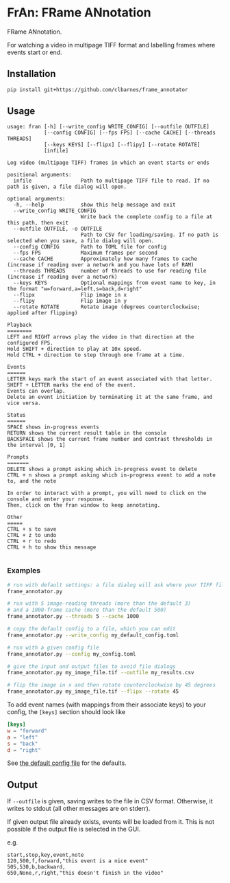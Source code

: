 # FrAn: FRame ANnotation

FRame ANnotation.

For watching a video in multipage TIFF format and labelling frames where events start or end.

## Installation

```bash
pip install git+https://github.com/clbarnes/frame_annotator
```

## Usage

```help
usage: fran [-h] [--write_config WRITE_CONFIG] [--outfile OUTFILE]
            [--config CONFIG] [--fps FPS] [--cache CACHE] [--threads THREADS]
            [--keys KEYS] [--flipx] [--flipy] [--rotate ROTATE]
            [infile]

Log video (multipage TIFF) frames in which an event starts or ends

positional arguments:
  infile                Path to multipage TIFF file to read. If no path is given, a file dialog will open.

optional arguments:
  -h, --help            show this help message and exit
  --write_config WRITE_CONFIG
                        Write back the complete config to a file at this path, then exit
  --outfile OUTFILE, -o OUTFILE
                        Path to CSV for loading/saving. If no path is selected when you save, a file dialog will open.
  --config CONFIG       Path to TOML file for config
  --fps FPS             Maximum frames per second
  --cache CACHE         Approximately how many frames to cache (increase if reading over a network and you have lots of RAM)
  --threads THREADS     number of threads to use for reading file (increase if reading over a network)
  --keys KEYS           Optional mappings from event name to key, in the format "w=forward,a=left,s=back,d=right"
  --flipx               Flip image in x
  --flipy               Flip image in y
  --rotate ROTATE       Rotate image (degrees counterclockwise; applied after flipping)

Playback
========
LEFT and RIGHT arrows play the video in that direction at the configured FPS.
Hold SHIFT + direction to play at 10x speed.
Hold CTRL + direction to step through one frame at a time.

Events
======
LETTER keys mark the start of an event associated with that letter.
SHIFT + LETTER marks the end of the event.
Events can overlap.
Delete an event initiation by terminating it at the same frame, and vice versa.

Status
======
SPACE shows in-progress events
RETURN shows the current result table in the console
BACKSPACE shows the current frame number and contrast thresholds in the interval [0, 1]

Prompts
=======
DELETE shows a prompt asking which in-progress event to delete
CTRL + n shows a prompt asking which in-progress event to add a note to, and the note

In order to interact with a prompt, you will need to click on the console and enter your response.
Then, click on the fran window to keep annotating.

Other
=====
CTRL + s to save
CTRL + z to undo
CTRL + r to redo
CTRL + h to show this message
  
```

### Examples

```bash
# run with default settings: a file dialog will ask where your TIFF file is and where to save the CSV
frame_annotator.py

# run with 5 image-reading threads (more than the default 3)
# and a 1000-frame cache (more than the default 500)
frame_annotator.py --threads 5 --cache 1000

# copy the default config to a file, which you can edit
frame_annotator.py --write_config my_default_config.toml

# run with a given config file
frame_annotator.py --config my_config.toml

# give the input and output files to avoid file dialogs
frame_annotator.py my_image_file.tif --outfile my_results.csv

# flip the image in x and then rotate counterclockwise by 45 degrees
frame_annotator.py my_image_file.tif --flipx --rotate 45

```

To add event names (with mappings from their associate keys) to your config, the `[keys]` section should look like

```toml
[keys]
w = "forward"
a = "left"
s = "back"
d = "right"

```

See [the default config file](fran/config.toml) for the defaults.

## Output

If `--outfile` is given, saving writes to the file in CSV format.
Otherwise, it writes to stdout (all other messages are on stderr).

If given output file already exists, events will be loaded from it.
This is not possible if the output file is selected in the GUI.

e.g.

```csv
start,stop,key,event,note
120,500,f,forward,"this event is a nice event"
505,530,b,backward,
650,None,r,right,"this doesn't finish in the video"
```
